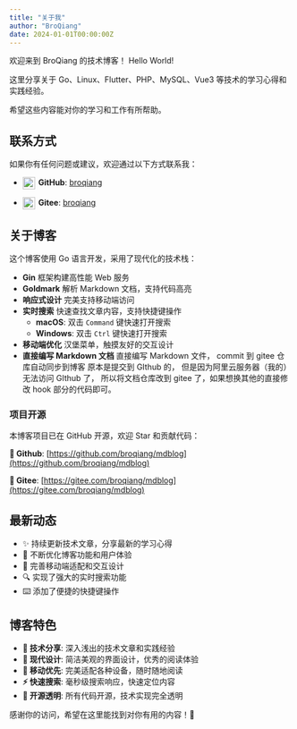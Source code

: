 ```yaml
---
title: "关于我"
author: "BroQiang"
date: 2024-01-01T00:00:00Z
---
```


欢迎来到 BroQiang 的技术博客！ Hello World!

这里分享关于 Go、Linux、Flutter、PHP、MySQL、Vue3 等技术的学习心得和实践经验。

希望这些内容能对你的学习和工作有所帮助。

## 联系方式

如果你有任何问题或建议，欢迎通过以下方式联系我：

- <img src="/static/images/github-mark.svg" alt="GitHub" style="width: 22px; height: 22px; vertical-align: middle; margin-right: 2px; display: inline-block;"> **GitHub**: [broqiang](https://github.com/broqiang)

- <img src="/static/images/gitee.svg" alt="Gitee" style="width: 22px; height: 22px; vertical-align: middle; margin-right: 2px; display: inline-block;"> **Gitee**: [broqiang](https://gitee.com/broqiang)

## 关于博客

这个博客使用 Go 语言开发，采用了现代化的技术栈：

- **Gin** 框架构建高性能 Web 服务
- **Goldmark** 解析 Markdown 文档，支持代码高亮
- **响应式设计** 完美支持移动端访问
- **实时搜索** 快速查找文章内容，支持快捷键操作
  - **macOS**: 双击 `Command` 键快速打开搜索
  - **Windows**: 双击 `Ctrl` 键快速打开搜索
- **移动端优化** 汉堡菜单，触摸友好的交互设计
- **直接编写 Markdown 文档** 直接编写 Markdown 文件， commit 到 gitee 仓库自动同步到博客
  原本是提交到 GIthub 的， 但是因为阿里云服务器（我的）无法访问 GIthub 了， 所以将文档仓库改到 gitee 了，如果想换其他的直接修改 hook 部分的代码即可。

### 项目开源

本博客项目已在 GitHub 开源，欢迎 Star 和贡献代码：

**🔗 Github**: [https://github.com/broqiang/mdblog](https://github.com/broqiang/mdblog)

**🔗 Gitee**: [https://gitee.com/broqiang/mdblog](https://gitee.com/broqiang/mdblog)

## 最新动态

- ✨ 持续更新技术文章，分享最新的学习心得
- 🚀 不断优化博客功能和用户体验
- 📱 完善移动端适配和交互设计
- 🔍 实现了强大的实时搜索功能
- ⌨️ 添加了便捷的快捷键操作

## 博客特色

- **📝 技术分享**: 深入浅出的技术文章和实践经验
- **🎨 现代设计**: 简洁美观的界面设计，优秀的阅读体验
- **📱 移动优先**: 完美适配各种设备，随时随地阅读
- **⚡ 快速搜索**: 毫秒级搜索响应，快速定位内容
- **🔧 开源透明**: 所有代码开源，技术实现完全透明

感谢你的访问，希望在这里能找到对你有用的内容！🎉
